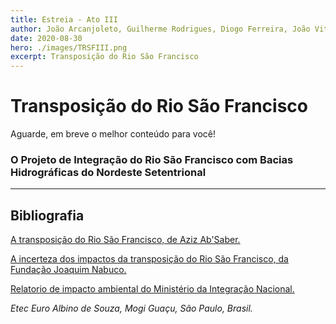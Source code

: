 ```yaml
---
title: Estreia - Ato III
author: João Arcanjoleto, Guilherme Rodrigues, Diogo Ferreira, João Vitor Eugênio, João Henrique Cadoni Negri, Pedro Ferreira Alves, Henrique Cipriano Alnselmo
date: 2020-08-30
hero: ./images/TRSFIII.png
excerpt: Transposição do Rio São Francisco
---
```


# Transposição do Rio São Francisco

Aguarde, em breve o melhor conteúdo para você!

### O Projeto de Integração do Rio São Francisco com Bacias Hidrográficas do Nordeste Setentrional

---


## Bibliografia

[A transposição do Rio São Francisco, de Aziz Ab'Saber.](https://www.revistas.usp.br/revusp/article/download/13527/15345/ "Porta de Revistas da USP")

[A incerteza dos impactos da transposição do Rio São Francisco, da Fundação Joaquim Nabuco.](https://www.fundaj.gov.br/index.php/transposicao-do-rio-sao-francisco/11594-com-mais-de-90-da-transposicao-concluida-impactos-ambientais-no-rio-sao-francisco-ainda-sao-incertos "Fundação Joaquim Nabuco")

[Relatorio de impacto ambiental do Ministério da Integração Nacional.](https://web.archive.org/web/20111130061526/http://www.integracao.gov.br/saofrancisco/integracao/rima.asp)

_Etec Euro Albino de Souza, Mogi Guaçu, São Paulo, Brasil._

